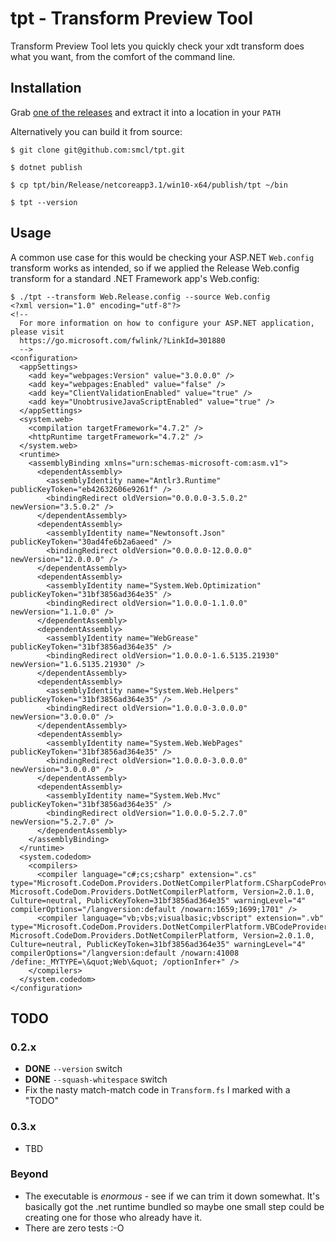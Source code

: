 # tpt - Transform Preview Tool

Transform Preview Tool lets you quickly check your xdt transform does what you want, from the comfort of the command line.

## Installation

Grab [one of the releases](https://github.com/smcl/tpt/releases) and extract it into a location in your `PATH`

Alternatively you can build it from source:

``` 
$ git clone git@github.com:smcl/tpt.git

$ dotnet publish 

$ cp tpt/bin/Release/netcoreapp3.1/win10-x64/publish/tpt ~/bin

$ tpt --version
```

## Usage

A common use case for this would be checking your ASP.NET `Web.config` transform works as intended, so if we applied the Release Web.config transform for a standard .NET Framework app's Web.config:

```
$ ./tpt --transform Web.Release.config --source Web.config
<?xml version="1.0" encoding="utf-8"?>
<!--
  For more information on how to configure your ASP.NET application, please visit
  https://go.microsoft.com/fwlink/?LinkId=301880
  -->
<configuration>
  <appSettings>
    <add key="webpages:Version" value="3.0.0.0" />
    <add key="webpages:Enabled" value="false" />
    <add key="ClientValidationEnabled" value="true" />
    <add key="UnobtrusiveJavaScriptEnabled" value="true" />
  </appSettings>
  <system.web>
    <compilation targetFramework="4.7.2" />
    <httpRuntime targetFramework="4.7.2" />
  </system.web>
  <runtime>
    <assemblyBinding xmlns="urn:schemas-microsoft-com:asm.v1">
      <dependentAssembly>
        <assemblyIdentity name="Antlr3.Runtime" publicKeyToken="eb42632606e9261f" />
        <bindingRedirect oldVersion="0.0.0.0-3.5.0.2" newVersion="3.5.0.2" />
      </dependentAssembly>
      <dependentAssembly>
        <assemblyIdentity name="Newtonsoft.Json" publicKeyToken="30ad4fe6b2a6aeed" />
        <bindingRedirect oldVersion="0.0.0.0-12.0.0.0" newVersion="12.0.0.0" />
      </dependentAssembly>
      <dependentAssembly>
        <assemblyIdentity name="System.Web.Optimization" publicKeyToken="31bf3856ad364e35" />
        <bindingRedirect oldVersion="1.0.0.0-1.1.0.0" newVersion="1.1.0.0" />
      </dependentAssembly>
      <dependentAssembly>
        <assemblyIdentity name="WebGrease" publicKeyToken="31bf3856ad364e35" />
        <bindingRedirect oldVersion="1.0.0.0-1.6.5135.21930" newVersion="1.6.5135.21930" />
      </dependentAssembly>
      <dependentAssembly>
        <assemblyIdentity name="System.Web.Helpers" publicKeyToken="31bf3856ad364e35" />
        <bindingRedirect oldVersion="1.0.0.0-3.0.0.0" newVersion="3.0.0.0" />
      </dependentAssembly>
      <dependentAssembly>
        <assemblyIdentity name="System.Web.WebPages" publicKeyToken="31bf3856ad364e35" />
        <bindingRedirect oldVersion="1.0.0.0-3.0.0.0" newVersion="3.0.0.0" />
      </dependentAssembly>
      <dependentAssembly>
        <assemblyIdentity name="System.Web.Mvc" publicKeyToken="31bf3856ad364e35" />
        <bindingRedirect oldVersion="1.0.0.0-5.2.7.0" newVersion="5.2.7.0" />
      </dependentAssembly>
    </assemblyBinding>
  </runtime>
  <system.codedom>
    <compilers>
      <compiler language="c#;cs;csharp" extension=".cs" type="Microsoft.CodeDom.Providers.DotNetCompilerPlatform.CSharpCodeProvider, Microsoft.CodeDom.Providers.DotNetCompilerPlatform, Version=2.0.1.0, Culture=neutral, PublicKeyToken=31bf3856ad364e35" warningLevel="4" compilerOptions="/langversion:default /nowarn:1659;1699;1701" />
      <compiler language="vb;vbs;visualbasic;vbscript" extension=".vb" type="Microsoft.CodeDom.Providers.DotNetCompilerPlatform.VBCodeProvider, Microsoft.CodeDom.Providers.DotNetCompilerPlatform, Version=2.0.1.0, Culture=neutral, PublicKeyToken=31bf3856ad364e35" warningLevel="4" compilerOptions="/langversion:default /nowarn:41008 /define:_MYTYPE=\&quot;Web\&quot; /optionInfer+" />
    </compilers>
  </system.codedom>
</configuration>
```

## TODO

### 0.2.x

* **DONE** `--version` switch
* **DONE** `--squash-whitespace` switch
* Fix the nasty match-match code in `Transform.fs` I marked with a "TODO"

### 0.3.x

* TBD

### Beyond

* The executable is _enormous_ - see if we can trim it down somewhat. It's basically got the .net runtime bundled so maybe one small step could be creating one for those who already have it.
* There are zero tests :-O